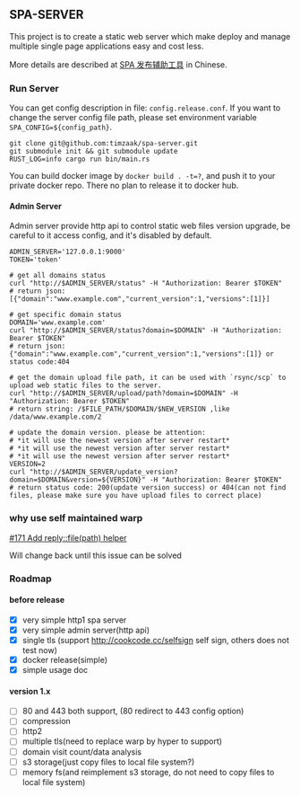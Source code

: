 ## SPA-SERVER
This project is to create a static web server which make deploy and manage multiple single page applications easy and cost less.

More details are described at [SPA 发布辅助工具](https://github.com/timzaak/blog/issues/80) in Chinese.


### Run Server
You can get config description in file: `config.release.conf`. If you want to change the server config file path, 
please set environment variable `SPA_CONFIG=${config_path}`.

```
git clone git@github.com:timzaak/spa-server.git
git submodule init && git submodule update
RUST_LOG=info cargo run bin/main.rs
```

You can build docker image by `docker build . -t=?`, and push it to your private docker repo. There no plan to release it to docker hub.

#### Admin Server
Admin server provide http api to control static web files version upgrade, be careful to it access config, and it's disabled by default.
```shell
ADMIN_SERVER='127.0.0.1:9000' 
TOKEN='token'

# get all domains status
curl "http://$ADMIN_SERVER/status" -H "Authorization: Bearer $TOKEN"
# return json: [{"domain":"www.example.com","current_version":1,"versions":[1]}]

# get specific domain status
DOMAIN='www.example.com'
curl "http://$ADMIN_SERVER/status?domain=$DOMAIN" -H "Authorization: Bearer $TOKEN"
# return json: {"domain":"www.example.com","current_version":1,"versions":[1]} or status code:404

# get the domain upload file path, it can be used with `rsync/scp` to upload web static files to the server.
curl "http://$ADMIN_SERVER/upload/path?domain=$DOMAIN" -H "Authorization: Bearer $TOKEN"
# return string: /$FILE_PATH/$DOMAIN/$NEW_VERSION ,like /data/www.example.com/2

# update the domain version. please be attention:
# *it will use the newest version after server restart*
# *it will use the newest version after server restart*
# *it will use the newest version after server restart*
VERSION=2
curl "http://$ADMIN_SERVER/update_version?domain=$DOMAIN&version=${VERSION}" -H "Authorization: Bearer $TOKEN"
# return status code: 200(update version success) or 404(can not find files, please make sure you have upload files to correct place)
```

### why use self maintained warp
[#171 Add reply::file(path) helper](https://github.com/seanmonstar/warp/issues/171)

Will change back until this issue can be solved

### Roadmap 
#### before release
- [x] very simple http1 spa server
- [x] very simple admin server(http api)
- [x] single tls (support http://cookcode.cc/selfsign self sign, others does not test now)
- [x] docker release(simple)
- [x] simple usage doc

#### version 1.x
- [ ] 80 and 443 both support, (80 redirect to 443 config option)
- [ ] compression
- [ ] http2
- [ ] multiple tls(need to replace warp by hyper to support)
- [ ] domain visit count/data analysis
- [ ] s3 storage(just copy files to local file system?)
- [ ] memory fs(and reimplement s3 storage, do not need to copy files to local file system)
